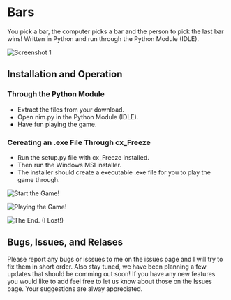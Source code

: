 # Bars
You pick a bar, the computer picks a bar and the person to pick the last bar wins!
Written in Python and run through the Python Module (IDLE).

![Screenshot 1](https://raw.githubusercontent.com/willtheorangeguy/Bars/master/Screenshot.JPG)

## Installation and Operation

### Through the Python Module
- Extract the files from your download.
- Open nim.py in the Python Module (IDLE).
- Have fun playing the game.
 
### Cereating an .exe File Through cx_Freeze
- Run the setup.py file with cx_Freeze installed.
- Then run the Windows MSI installer.
- The installer should create a executable .exe file for you to play the game through.

![Start the Game!](https://raw.githubusercontent.com/willtheorangeguy/Bars/master/Screenshot2.PNG)

![Playing the Game!](https://raw.githubusercontent.com/willtheorangeguy/Bars/master/Screenshot%20-%20Playing.PNG)

![The End. (I Lost!)](https://raw.githubusercontent.com/willtheorangeguy/Bars/master/Screenshot-%20End%20(Lost).PNG)


## Bugs, Issues, and Relases

Please report any bugs or isssues to me on the issues page and I will try to fix them in short order.
Also stay tuned, we have been planning a few updates that should be comming out soon!
If you have any new features you would like to add feel free to let us know about those on the Issues page. Your suggestions are alway appreciated.

